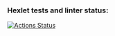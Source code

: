 ### Hexlet tests and linter status:
[![Actions Status](https://github.com/ZoOmmyQ/frontend-project-46/actions/workflows/hexlet-check.yml/badge.svg)](https://github.com/ZoOmmyQ/frontend-project-46/actions)